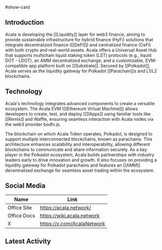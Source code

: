 #show-card 
## Introduction

Acala is developing the [[Liquidity]] layer for web3 finance, aiming to provide sustainable infrastructure for hybrid finance (HyFi) solutions that integrate decentralized finance ([[DeFI]]) and centralized finance (CeFi) with both crypto and real-world assets. Acala offers a Universal Asset Hub that supports multichain liquid staking token (LST) protocols (e.g., liquid DOT - LDOT), an AMM decentralized exchange, and a customizable, EVM-compatible app platform built on [[Substrate]]. Secured by [[Polkadot]], Acala serves as the liquidity gateway for Polkadot [[Parachain]]s and L1/L2 blockchains.

## Technology

Acala's technology integrates advanced components to create a versatile ecosystem. The Acala EVM ([[Ethereum Virtual Machine]]) allows developers to create, test, and deploy [[DApps]] using familiar tools like [[Remix]] and Waffle, ensuring seamless interaction with Acala nodes via the web3 provider bodhi.js.

The blockchain on which Acala Token operates, Polkadot, is designed to support multiple interconnected blockchains, known as parachains. This architecture enhances scalability and interoperability, allowing different blockchains to communicate and share information securely. As a key player in the Polkadot ecosystem, Acala builds partnerships with industry leaders early to drive innovation and growth. It also focuses on providing a liquidity gateway for Polkadot parachains and features an [[AMM]] decentralized exchange for seamless asset trading within the ecosystem.

## Social Media

| Name        | Link                       |
| ----------- | -------------------------- |
| Office Site | https://acala.network/     |
| Office Docs | https://wiki.acala.network |
| X           | https://x.com/AcalaNetwork |

## Latest Activity

